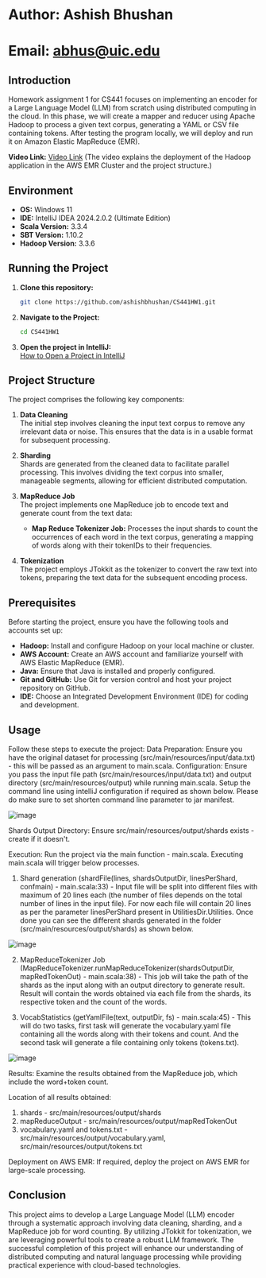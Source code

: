 # Author: Ashish Bhushan
# Email: abhus@uic.edu

## Introduction
Homework assignment 1 for CS441 focuses on implementing an encoder for a Large Language Model (LLM) from scratch using distributed computing in the cloud. In this phase, we will create a mapper and reducer using Apache Hadoop to process a given text corpus, generating a YAML or CSV file containing tokens. After testing the program locally, we will deploy and run it on Amazon Elastic MapReduce (EMR).

**Video Link:** [Video Link](https://youtu.be/Ru8-tNx0Twk) (The video explains the deployment of the Hadoop application in the AWS EMR Cluster and the project structure.)

## Environment
- **OS:** Windows 11
- **IDE:** IntelliJ IDEA 2024.2.0.2 (Ultimate Edition)
- **Scala Version:** 3.3.4
- **SBT Version:** 1.10.2
- **Hadoop Version:** 3.3.6

## Running the Project
1. **Clone this repository:**
   ```bash
   git clone https://github.com/ashishbhushan/CS441HW1.git
   ```
2. **Navigate to the Project:**
   ```bash
   cd CS441HW1
   ```
3. **Open the project in IntelliJ:**  
   [How to Open a Project in IntelliJ](https://www.jetbrains.com/help/idea/import-project-or-module-wizard.html#open-project)

## Project Structure
The project comprises the following key components:

1. **Data Cleaning**  
   The initial step involves cleaning the input text corpus to remove any irrelevant data or noise. This ensures that the data is in a usable format for subsequent processing.

2. **Sharding**  
   Shards are generated from the cleaned data to facilitate parallel processing. This involves dividing the text corpus into smaller, manageable segments, allowing for efficient distributed computation.

3. **MapReduce Job**  
   The project implements one MapReduce job to encode text and generate count from the text data:
   - **Map Reduce Tokenizer Job:** Processes the input shards to count the occurrences of each word in the text corpus, generating a mapping of words along with their tokenIDs to their frequencies.

4. **Tokenization**  
   The project employs JTokkit as the tokenizer to convert the raw text into tokens, preparing the text data for the subsequent encoding process.

## Prerequisites
Before starting the project, ensure you have the following tools and accounts set up:
- **Hadoop:** Install and configure Hadoop on your local machine or cluster.
- **AWS Account:** Create an AWS account and familiarize yourself with AWS Elastic MapReduce (EMR).
- **Java:** Ensure that Java is installed and properly configured.
- **Git and GitHub:** Use Git for version control and host your project repository on GitHub.
- **IDE:** Choose an Integrated Development Environment (IDE) for coding and development.

## Usage
Follow these steps to execute the project:
Data Preparation: Ensure you have the original dataset for processing (src/main/resources/input/data.txt) - this will be passed as an argument to main.scala.
Configuration: Ensure you pass the input file path (src/main/resources/input/data.txt) and output directory (src/main/resources/output) while running main.scala. Setup the command line using intelliJ configuration if required as shown below. Please do make sure to set shorten command line parameter to jar manifest.

![image](https://github.com/user-attachments/assets/b2e58258-30a4-4dd0-9f2b-4ab0fa5c8e6d)

Shards Output Directory: Ensure src/main/resources/output/shards exists - create if it doesn't.

Execution:
Run the project via the main function - main.scala.
Executing main.scala will trigger below processes.
1. Shard generation (shardFile(lines, shardsOutputDir, linesPerShard, confmain) - main.scala:33) - Input file will be split into different files with maximum of 20 lines each (the number of files depends on the total number of lines in the input file). For now each file will contain 20 lines as per the parameter linesPerShard present in UtilitiesDir.Utilities. Once done you can see the different shards generated in the folder (src/main/resources/output/shards) as shown below.

![image](https://github.com/user-attachments/assets/0dfef966-f07a-4a83-a047-613203971108)

2. MapReduceTokenizer Job (MapReduceTokenizer.runMapReduceTokenizer(shardsOutputDir, mapRedTokenOut) - main.scala:38) - This job will take the path of the shards as the input along with an output directory to generate result. Result will contain the words obtained via each file from the shards, its respective token and the count of the words.

3. VocabStatistics (getYamlFile(text, outputDir, fs) - main.scala:45) - This will do two tasks, first task will generate the vocabulary.yaml file containing all the words along with their tokens and count. And the second task will generate a file containing only tokens (tokens.txt).
   
![image](https://github.com/user-attachments/assets/0f011125-ae9f-4df3-ba6b-c177591ed5ae)

Results: Examine the results obtained from the MapReduce job, which include the word+token count.

Location of all results obtained:
1. shards - src/main/resources/output/shards
2. mapReduceOutput - src/main/resources/output/mapRedTokenOut
3. vocabulary.yaml and tokens.txt - src/main/resources/output/vocabulary.yaml, src/main/resources/output/tokens.txt

Deployment on AWS EMR: If required, deploy the project on AWS EMR for large-scale processing.

## Conclusion
This project aims to develop a Large Language Model (LLM) encoder through a systematic approach involving data cleaning, sharding, and a MapReduce job for word counting. By utilizing JTokkit for tokenization, we are leveraging powerful tools to create a robust LLM framework. The successful completion of this project will enhance our understanding of distributed computing and natural language processing while providing practical experience with cloud-based technologies.
